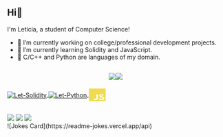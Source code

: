 ## Hi👋
I'm Letícia, a student of Computer Science!

- 🔭 I’m currently working on college/professional development projects.
- 🌱 I’m currently learning Solidity and JavaScript.
- 🤔 C/C++ and Python are languages of my domain.
##


<div align="center">
  <a href="https://github.com/leticiamaiat">
  <img height="148em" src="https://github-readme-stats.vercel.app/api?username=leticiamaiat&hide=prs,issues&theme=synthwave&include_all_commits=true&count_private=true"/><img height="140em" src="https://github-readme-stats.vercel.app/api/top-langs/?username=leticiamaiat&layout=compact&show_icons=true&langs_count=7&theme=synthwave"/>
  
</div>
<div style="display: inline_block"><br>
  <img align="center" alt="Let-Solidity" height="30" width="40" src="https://cdn.jsdelivr.net/gh/devicons/devicon/icons/solidity/solidity-plain.svg" />
  <img align="center" alt="Let-Python" height="30" width="40" src="https://cdn.jsdelivr.net/gh/devicons/devicon/icons/python/python-original.svg" />
   <img align="center" alt="Let-Js" height="30" width="40" src="https://raw.githubusercontent.com/devicons/devicon/master/icons/javascript/javascript-plain.svg" />
</div>
  
##

<div>
  <a href="https://www.instagram.com/let_isgo/" target="_blank"><img src="https://img.shields.io/badge/-Instagram-%23E4405F?style=for-the-badge&logo=instagram&logoColor=white" target="_blank"></a> 
  <a href = "mailto:leticiamtavora@gmail.com"><img src="https://img.shields.io/badge/-Gmail-%23333?style=for-the-badge&logo=gmail&logoColor=white" target="_blank"></a>
  <a href="https://www.linkedin.com/in/leticiamtavora/" target="_blank"><img src="https://img.shields.io/badge/-LinkedIn-%230077B5?style=for-the-badge&logo=linkedin&logoColor=white" target="_blank"></a><br>
![Jokes Card](https://readme-jokes.vercel.app/api)
</div>
  

<!--
**leticiamaiat/leticiamaiat** is a ✨ _special_ ✨ repository because its `README.md` (this file) appears on your GitHub profile.

Here are some ideas to get you started:

- 🔭 I’m currently working on ...
- 🌱 I’m currently learning ...
- 👯 I’m looking to collaborate on ...
- 🤔 I’m looking for help with ...
- 💬 Ask me about ...
- 📫 How to reach me: ...
- 😄 Pronouns: ...
- ⚡ Fun fact: ...
--> 
